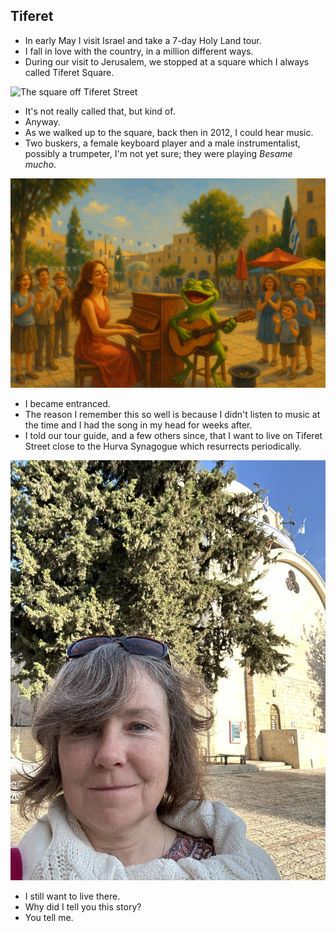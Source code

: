 ## Tiferet 

- In early May I visit Israel and take a 7-day Holy Land tour.
- I fall in love with the country, in a million different ways.
- During our visit to Jerusalem, we stopped at a square which I always called Tiferet Square.

![The square off Tiferet Street](../../content/images/israel/the-square.JPEG)

- It's not really called that, but kind of.
- Anyway.
- As we walked up to the square, back then in 2012, I could hear music.
- Two buskers, a female keyboard player and a male instrumentalist, possibly a trumpeter, I'm not yet sure; they were playing *Besame mucho*.

![Besame mucho](../../content/images/israel/besame-mucho-1.PNG)

- I became entranced.
- The reason I remember this so well is because I didn't listen to music at the time and I had the song in my head for weeks after.
- I told our tour guide, and a few others since, that I want to live on Tiferet Street close to the Hurva Synagogue which resurrects periodically.

![Hurva synagogue](../../content/images/israel/this-week-at-the-hurva-synagogue.jpg)

- I still want to live there.
- Why did I tell you this story?
- You tell me.
